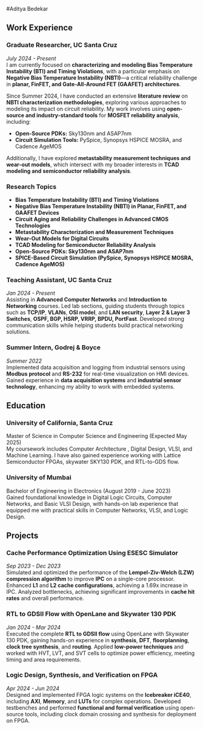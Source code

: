 #Aditya Bedekar

## **Work Experience**
### **Graduate Researcher, UC Santa Cruz**  
*July 2024 - Present*  
I am currently focused on **characterizing and modeling Bias Temperature Instability (BTI) and Timing Violations**, with a particular emphasis on **Negative Bias Temperature Instability (NBTI)**—a critical reliability challenge in **planar, FinFET, and Gate-All-Around FET (GAAFET) architectures**.  

Since Summer 2024, I have conducted an extensive **literature review** on **NBTI characterization methodologies**, exploring various approaches to modeling its impact on circuit reliability. My work involves using **open-source and industry-standard tools** for **MOSFET reliability analysis**, including:  
- **Open-Source PDKs:** Sky130nm and ASAP7nm  
- **Circuit Simulation Tools:** PySpice, Synopsys HSPICE MOSRA, and Cadence AgeMOS  

Additionally, I have explored **metastability measurement techniques and wear-out models**, which intersect with my broader interests in **TCAD modeling and semiconductor reliability analysis**.  
### **Research Topics**  
- **Bias Temperature Instability (BTI) and Timing Violations**  
- **Negative Bias Temperature Instability (NBTI) in Planar, FinFET, and GAAFET Devices**  
- **Circuit Aging and Reliability Challenges in Advanced CMOS Technologies**  
- **Metastability Characterization and Measurement Techniques**  
- **Wear-Out Models for Digital Circuits**  
- **TCAD Modeling for Semiconductor Reliability Analysis**  
- **Open-Source PDKs: Sky130nm and ASAP7nm**  
- **SPICE-Based Circuit Simulation (PySpice, Synopsys HSPICE MOSRA, Cadence AgeMOS)**  

### **Teaching Assistant, UC Santa Cruz**  
*Jan 2024 - Present*  
Assisting in **Advanced Computer Networks** and **Introduction to Networking** courses. Led lab sections, guiding students through topics such as **TCP/IP**, **VLANs**, **OSI model**, and **LAN security**, **Layer 2 & Layer 3 Switches**, **OSPF, BGP, HSRP, VRRP, BPDU, PortFast**. Developed strong communication skills while helping students build practical networking solutions.

### Summer Intern, Godrej & Boyce  
*Summer 2022*  
Implemented data acquisition and logging from industrial sensors using **Modbus protocol** and **RS-232** for real-time visualization on HMI devices. Gained experience in **data acquisition systems** and **industrial sensor technology**, enhancing my ability to work with embedded systems.

## Education
### **University of California, Santa Cruz**  
Master of Science in Computer Science and Engineering  (Expected May 2025)  
My coursework includes Computer Architecture , Digital Design, VLSI, and Machine Learning. I have also gained experience working with Lattice Semiconductor FPGAs, skywater SKY130 PDK, and RTL-to-GDS flow.

### **University of Mumbai**  
Bachelor of Engineering in Electronics (August 2019 - June 2023)  
Gained foundational knowledge in Digital Logic Circuits, Computer Networks, and Basic VLSI Design, with hands-on lab experience that equipped me with practical skills in Computer Networks, VLSI, and Logic Design.

## **Projects**
### Cache Performance Optimization Using ESESC Simulator  
*Sep 2023 - Dec 2023*  
Simulated and optimized the performance of the **Lempel-Ziv-Welch (LZW) compression algorithm** to improve **IPC** on a single-core processor. Enhanced **L1** and **L2 cache configurations**, achieving a 1.69x increase in IPC. Analyzed bottlenecks, achieving significant improvements in **cache hit rates** and overall performance.

### RTL to GDSII Flow with OpenLane and Skywater 130 PDK  
*Jan 2024 - Mar 2024*  
Executed the complete **RTL to GDSII flow** using OpenLane with Skywater 130 PDK, gaining hands-on experience in **synthesis**, **DFT**, **floorplanning**, **clock tree synthesis**, and **routing**. Applied **low-power techniques** and worked with HVT, LVT, and SVT cells to optimize power efficiency, meeting timing and area requirements.

### Logic Design, Synthesis, and Verification on FPGA  
*Apr 2024 - Jun 2024*  
Designed and implemented FPGA logic systems on the **Icebreaker iCE40**, including **AXI**, **Memory**, and **LUTs** for complex operations. Developed testbenches and performed **functional and formal verification** using open-source tools, including clock domain crossing and synthesis for deployment on FPGA.


